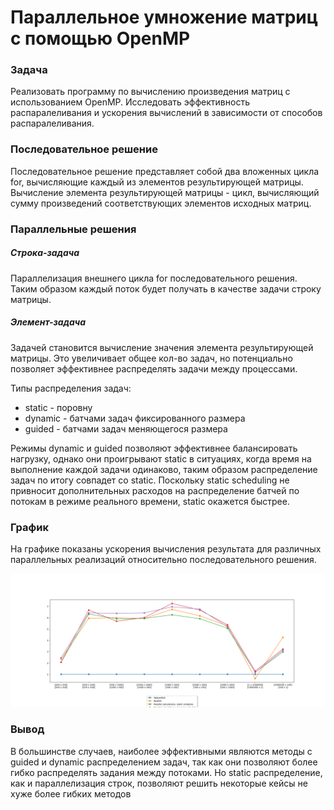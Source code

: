 # Параллельное умножение матриц с помощью OpenMP

### Задача

Реализовать программу по вычислению произведения матриц с использованием
OpenMP. Исследовать эффективность распаралеливания и ускорения вычислений в
зависимости от способов распаралеливания.

### Последовательное решение
Последовательное решение представляет собой два вложенных цикла for, вычисляющие
каждый из элементов результирующей матрицы. Вычисление элемента результирующей матрицы - цикл, вычисляющий
сумму произведений соответствующих элементов исходных матриц. 

### Параллельные решения

##### Строка-задача
Параллелизация внешнего цикла for последовательного решения. Таким образом каждый поток будет получать в качестве
задачи строку матрицы.

##### Элемент-задача
Задачей становится вычисление значения элемента результирующей матрицы. Это увеличивает общее кол-во задач, но 
потенциально позволяет эффективнее распределять задачи между процессами. 

Типы распределения задач:
* static - поровну
* dynamic - батчами задач фиксированного размера
* guided - батчами задач меняющегося размера

Режимы dynamic и guided позволяют эффективнее балансировать нагрузку,
однако они проигрывают static в ситуациях, когда время на выполнение каждой задачи одинаково, таким образом распределение
задач по итогу совпадет со static. Поскольку static scheduling не привносит дополнительных расходов на 
распределение батчей по потокам в режиме реального времени, static окажется быстрее.

### График 
На графике показаны ускорения вычисления результата для различных параллельных
реализаций относительно последовательного решения.

![speedup chart](result.png)

### Вывод
В большинстве случаев, наиболее эффективными являются методы с guided и dynamic распределением задач, 
так как они позволяют более гибко распределять задания между потоками. Но static распределение, 
как и параллелизация строк, позволяют решить некоторые кейсы не хуже более гибких методов 
